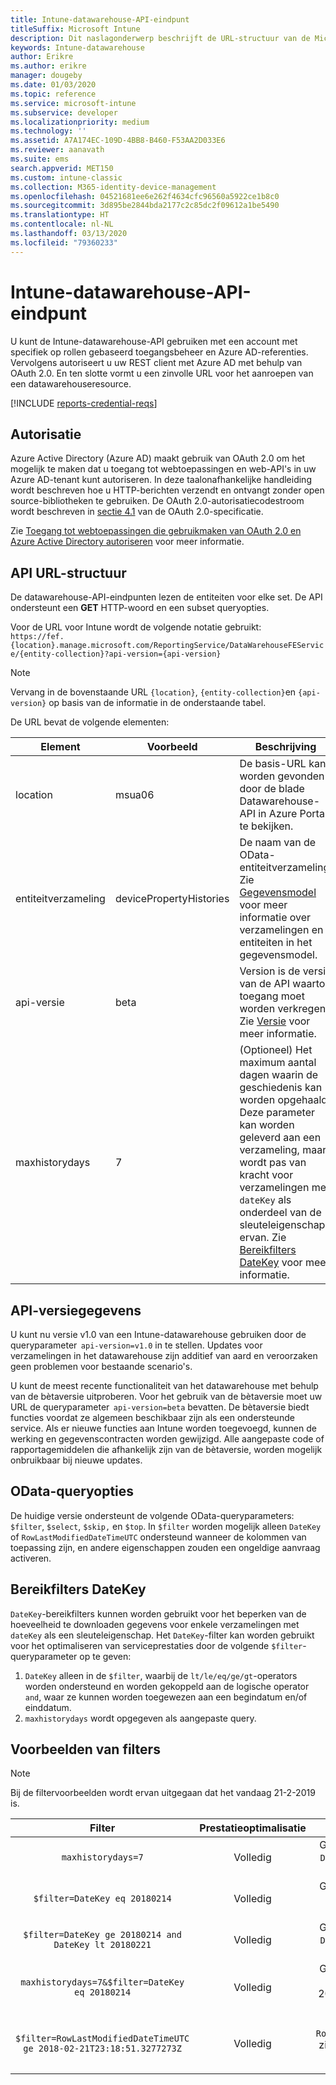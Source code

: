 ```yaml
---
title: Intune-datawarehouse-API-eindpunt
titleSuffix: Microsoft Intune
description: Dit naslagonderwerp beschrijft de URL-structuur van de Microsoft Intune-datawarehouse-API. Er worden filtervoorbeelden gegeven.
keywords: Intune-datawarehouse
author: Erikre
ms.author: erikre
manager: dougeby
ms.date: 01/03/2020
ms.topic: reference
ms.service: microsoft-intune
ms.subservice: developer
ms.localizationpriority: medium
ms.technology: ''
ms.assetid: A7A174EC-109D-4BB8-B460-F53AA2D033E6
ms.reviewer: aanavath
ms.suite: ems
search.appverid: MET150
ms.custom: intune-classic
ms.collection: M365-identity-device-management
ms.openlocfilehash: 04521681ee6e262f4634cfc96560a5922ce1b8c0
ms.sourcegitcommit: 3d895be2844bda2177c2c85dc2f09612a1be5490
ms.translationtype: HT
ms.contentlocale: nl-NL
ms.lasthandoff: 03/13/2020
ms.locfileid: "79360233"
---
```

# <a name="intune-data-warehouse-api-endpoint"></a>Intune-datawarehouse-API-eindpunt

U kunt de Intune-datawarehouse-API gebruiken met een account met specifiek op rollen gebaseerd toegangsbeheer en Azure AD-referenties. Vervolgens autoriseert u uw REST client met Azure AD met behulp van OAuth 2.0. En ten slotte vormt u een zinvolle URL voor het aanroepen van een datawarehouseresource.

[!INCLUDE [reports-credential-reqs](../includes/reports-credential-reqs.md)]

## <a name="authorization"></a>Autorisatie

Azure Active Directory (Azure AD) maakt gebruik van OAuth 2.0 om het mogelijk te maken dat u toegang tot webtoepassingen en web-API's in uw Azure AD-tenant kunt autoriseren. In deze taalonafhankelijke handleiding wordt beschreven hoe u HTTP-berichten verzendt en ontvangt zonder open source-bibliotheken te gebruiken. De OAuth 2.0-autorisatiecodestroom wordt beschreven in [sectie 4.1](https://tools.ietf.org/html/rfc6749#section-4.1) van de OAuth 2.0-specificatie.

Zie [Toegang tot webtoepassingen die gebruikmaken van OAuth 2.0 en Azure Active Directory autoriseren](https://docs.microsoft.com/azure/active-directory/develop/active-directory-protocols-oauth-code) voor meer informatie.

## <a name="api-url-structure"></a>API URL-structuur

De datawarehouse-API-eindpunten lezen de entiteiten voor elke set. De API ondersteunt een **GET** HTTP-woord en een subset queryopties.

Voor de URL voor Intune wordt de volgende notatie gebruikt:  
`https://fef.{location}.manage.microsoft.com/ReportingService/DataWarehouseFEService/{entity-collection}?api-version={api-version}`

> [!NOTE]
> Vervang in de bovenstaande URL `{location}`, `{entity-collection}`en `{api-version}` op basis van de informatie in de onderstaande tabel.

De URL bevat de volgende elementen:

| Element | Voorbeeld | Beschrijving |
|-------------------|------------|--------------------------------------------------------------------------------------------------------------------|
| location | msua06 | De basis-URL kan worden gevonden door de blade Datawarehouse-API in Azure Portal te bekijken. |
| entiteitverzameling | devicePropertyHistories | De naam van de OData-entiteitverzameling. Zie [Gegevensmodel](reports-ref-data-model.md) voor meer informatie over verzamelingen en entiteiten in het gegevensmodel. |
| api-versie | beta | Version is de versie van de API waartoe toegang moet worden verkregen. Zie [Versie](reports-api-url.md#api-version-information) voor meer informatie. |
| maxhistorydays | 7 | (Optioneel) Het maximum aantal dagen waarin de geschiedenis kan worden opgehaald. Deze parameter kan worden geleverd aan een verzameling, maar wordt pas van kracht voor verzamelingen met `dateKey` als onderdeel van de sleuteleigenschap ervan. Zie [Bereikfilters DateKey](reports-api-url.md#datekey-range-filters) voor meer informatie. |

## <a name="api-version-information"></a>API-versiegegevens

U kunt nu versie v1.0 van een Intune-datawarehouse gebruiken door de queryparameter  `api-version=v1.0` in te stellen. Updates voor verzamelingen in het datawarehouse zijn additief van aard en veroorzaken geen problemen voor bestaande scenario's.

U kunt de meest recente functionaliteit van het datawarehouse met behulp van de bètaversie uitproberen. Voor het gebruik van de bètaversie moet uw URL de queryparameter  `api-version=beta` bevatten. De bètaversie biedt functies voordat ze algemeen beschikbaar zijn als een ondersteunde service. Als er nieuwe functies aan Intune worden toegevoegd, kunnen de werking en gegevenscontracten worden gewijzigd. Alle aangepaste code of rapportagemiddelen die afhankelijk zijn van de bètaversie, worden mogelijk onbruikbaar bij nieuwe updates.

## <a name="odata-query-options"></a>OData-queryopties

De huidige versie ondersteunt de volgende OData-queryparameters: `$filter`, `$select`, `$skip,` en `$top`. In `$filter` worden mogelijk alleen `DateKey` of `RowLastModifiedDateTimeUTC` ondersteund wanneer de kolommen van toepassing zijn, en andere eigenschappen zouden een ongeldige aanvraag activeren.

## <a name="datekey-range-filters"></a>Bereikfilters DateKey

`DateKey`-bereikfilters kunnen worden gebruikt voor het beperken van de hoeveelheid te downloaden gegevens voor enkele verzamelingen met `dateKey` als een sleuteleigenschap. Het `DateKey`-filter kan worden gebruikt voor het optimaliseren van serviceprestaties door de volgende `$filter`-queryparameter op te geven:

1. `DateKey` alleen in de `$filter`, waarbij de `lt/le/eq/ge/gt`-operators worden ondersteund en worden gekoppeld aan de logische operator `and`, waar ze kunnen worden toegewezen aan een begindatum en/of einddatum.
2. `maxhistorydays` wordt opgegeven als aangepaste query.<br>

## <a name="filter-examples"></a>Voorbeelden van filters

> [!NOTE]
> Bij de filtervoorbeelden wordt ervan uitgegaan dat het vandaag 21-2-2019 is.

|                             Filter                             |           Prestatieoptimalisatie           |                                          Beschrijving                                          |
|:--------------------------------------------------------------:|:--------------------------------------------:|:---------------------------------------------------------------------------------------------:|
|    `maxhistorydays=7`                                            |    Volledig                                      |    Gegevens retourneren met `DateKey` tussen 20180214 en 20180221.                                     |
|    `$filter=DateKey eq 20180214`                                 |    Volledig                                      |    Gegevens retourneren met `DateKey` gelijk aan 20180214.                                                    |
|    `$filter=DateKey ge 20180214 and DateKey lt 20180221`         |    Volledig                                      |    Gegevens retourneren met `DateKey` tussen 20180214 en 20180220.                                     |
|    `maxhistorydays=7&$filter=DateKey eq 20180214`                |    Volledig                                      |    Gegevens retourneren met `DateKey` gelijk aan 20180214. `maxhistorydays` wordt genegeerd.                            |
|    `$filter=RowLastModifiedDateTimeUTC ge 2018-02-21T23:18:51.3277273Z`                                |    Volledig                                       |    Retourgegevens met `RowLastModifiedDateTimeUTC` zijn groter dan of gelijk aan `2018-02-21T23:18:51.3277273Z`                             |
